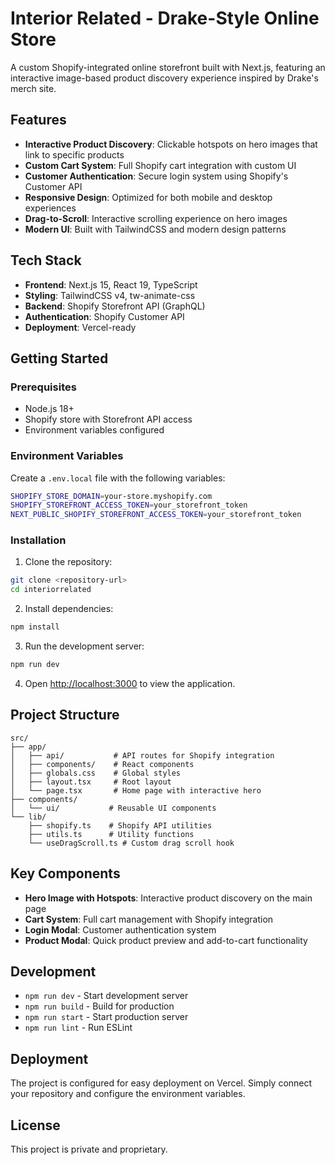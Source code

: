 # Interior Related - Drake-Style Online Store

A custom Shopify-integrated online storefront built with Next.js, featuring an interactive image-based product discovery experience inspired by Drake's merch site.

## Features

- **Interactive Product Discovery**: Clickable hotspots on hero images that link to specific products
- **Custom Cart System**: Full Shopify cart integration with custom UI
- **Customer Authentication**: Secure login system using Shopify's Customer API
- **Responsive Design**: Optimized for both mobile and desktop experiences
- **Drag-to-Scroll**: Interactive scrolling experience on hero images
- **Modern UI**: Built with TailwindCSS and modern design patterns

## Tech Stack

- **Frontend**: Next.js 15, React 19, TypeScript
- **Styling**: TailwindCSS v4, tw-animate-css
- **Backend**: Shopify Storefront API (GraphQL)
- **Authentication**: Shopify Customer API
- **Deployment**: Vercel-ready

## Getting Started

### Prerequisites

- Node.js 18+ 
- Shopify store with Storefront API access
- Environment variables configured

### Environment Variables

Create a `.env.local` file with the following variables:

```bash
SHOPIFY_STORE_DOMAIN=your-store.myshopify.com
SHOPIFY_STOREFRONT_ACCESS_TOKEN=your_storefront_token
NEXT_PUBLIC_SHOPIFY_STOREFRONT_ACCESS_TOKEN=your_storefront_token
```

### Installation

1. Clone the repository:
```bash
git clone <repository-url>
cd interiorrelated
```

2. Install dependencies:
```bash
npm install
```

3. Run the development server:
```bash
npm run dev
```

4. Open [http://localhost:3000](http://localhost:3000) to view the application.

## Project Structure

```
src/
├── app/
│   ├── api/           # API routes for Shopify integration
│   ├── components/    # React components
│   ├── globals.css    # Global styles
│   ├── layout.tsx     # Root layout
│   └── page.tsx       # Home page with interactive hero
├── components/
│   └── ui/           # Reusable UI components
└── lib/
    ├── shopify.ts    # Shopify API utilities
    ├── utils.ts      # Utility functions
    └── useDragScroll.ts # Custom drag scroll hook
```

## Key Components

- **Hero Image with Hotspots**: Interactive product discovery on the main page
- **Cart System**: Full cart management with Shopify integration
- **Login Modal**: Customer authentication system
- **Product Modal**: Quick product preview and add-to-cart functionality

## Development

- `npm run dev` - Start development server
- `npm run build` - Build for production
- `npm run start` - Start production server
- `npm run lint` - Run ESLint

## Deployment

The project is configured for easy deployment on Vercel. Simply connect your repository and configure the environment variables.

## License

This project is private and proprietary.

